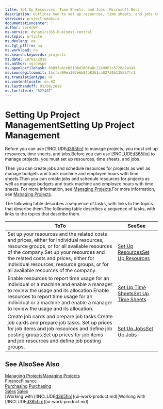 ```yaml
---
title: Set Up Resources, Time Sheets, and Jobs| Microsoft Docs
description: Outlines how to set up resources, time sheets, and jobs to manage projects.
services: project-madeira
documentationcenter: ''
author: SorenGP
ms.service: dynamics365-business-central
ms.topic: article
ms.devlang: na
ms.tgt_pltfrm: na
ms.workload: na
ms.search.keywords: projects
ms.date: 10/01/2018
ms.author: sgroespe
ms.openlocfilehash: 6089fa6ceb5198d280fa0c2240967c5728a2a3a9
ms.sourcegitcommit: 1bcfaa99ea302e6b84b8361ca02730b135557fc1
ms.translationtype: HT
ms.contentlocale: en-NZ
ms.lasthandoff: 03/08/2019
ms.locfileid: "822407"
---
```

# <a name="setting-up-project-management"></a><span data-ttu-id="1fafd-103">Setting Up Project Management</span><span class="sxs-lookup"><span data-stu-id="1fafd-103">Setting Up Project Management</span></span>
<span data-ttu-id="1fafd-104">Before you can use [!INCLUDE[d365fin](includes/d365fin_md.md)] to manage projects, you must set up resources, time sheets, and jobs.</span><span class="sxs-lookup"><span data-stu-id="1fafd-104">Before you can use [!INCLUDE[d365fin](includes/d365fin_md.md)] to manage projects, you must set up resources, time sheets, and jobs.</span></span>

<span data-ttu-id="1fafd-105">Then you can create jobs and schedule resources for projects as well as manage budgets and track machine and employee hours with time sheets.</span><span class="sxs-lookup"><span data-stu-id="1fafd-105">Then you can create jobs and schedule resources for projects as well as manage budgets and track machine and employee hours with time sheets.</span></span> <span data-ttu-id="1fafd-106">For more information, see [Managing Projects](projects-manage-projects.md).</span><span class="sxs-lookup"><span data-stu-id="1fafd-106">For more information, see [Managing Projects](projects-manage-projects.md).</span></span>  

<span data-ttu-id="1fafd-107">The following table describes a sequence of tasks, with links to the topics that describe them.</span><span class="sxs-lookup"><span data-stu-id="1fafd-107">The following table describes a sequence of tasks, with links to the topics that describe them.</span></span>

| <span data-ttu-id="1fafd-108">To</span><span class="sxs-lookup"><span data-stu-id="1fafd-108">To</span></span> | <span data-ttu-id="1fafd-109">See</span><span class="sxs-lookup"><span data-stu-id="1fafd-109">See</span></span> |
| --- | --- |
| <span data-ttu-id="1fafd-110">Set up your resources and the related costs and prices, either for individual resources, resource groups, or for all available resources of the company.</span><span class="sxs-lookup"><span data-stu-id="1fafd-110">Set up your resources and the related costs and prices, either for individual resources, resource groups, or for all available resources of the company.</span></span> |[<span data-ttu-id="1fafd-111">Set Up Resources</span><span class="sxs-lookup"><span data-stu-id="1fafd-111">Set Up Resources</span></span>](projects-how-setup-resources.md) |
| <span data-ttu-id="1fafd-112">Enable resources to report time usage for an individual or a machine and enable a manager to review the usage and its allocation.</span><span class="sxs-lookup"><span data-stu-id="1fafd-112">Enable resources to report time usage for an individual or a machine and enable a manager to review the usage and its allocation.</span></span> |[<span data-ttu-id="1fafd-113">Set Up Time Sheets</span><span class="sxs-lookup"><span data-stu-id="1fafd-113">Set Up Time Sheets</span></span>](projects-how-setup-time-sheets.md) |
| <span data-ttu-id="1fafd-114">Create job cards and prepare job tasks.</span><span class="sxs-lookup"><span data-stu-id="1fafd-114">Create job cards and prepare job tasks.</span></span> <span data-ttu-id="1fafd-115">Set up prices for job items and job resources and define job posting groups.</span><span class="sxs-lookup"><span data-stu-id="1fafd-115">Set up prices for job items and job resources and define job posting groups.</span></span> |[<span data-ttu-id="1fafd-116">Set Up Jobs</span><span class="sxs-lookup"><span data-stu-id="1fafd-116">Set Up Jobs</span></span>](projects-how-setup-jobs.md) |

## <a name="see-also"></a><span data-ttu-id="1fafd-117">See Also</span><span class="sxs-lookup"><span data-stu-id="1fafd-117">See Also</span></span>
[<span data-ttu-id="1fafd-118">Managing Projects</span><span class="sxs-lookup"><span data-stu-id="1fafd-118">Managing Projects</span></span>](projects-manage-projects.md)  
[<span data-ttu-id="1fafd-119">Finance</span><span class="sxs-lookup"><span data-stu-id="1fafd-119">Finance</span></span>](finance.md)  
<span data-ttu-id="1fafd-120">[Purchasing](purchasing-manage-purchasing.md)       </span><span class="sxs-lookup"><span data-stu-id="1fafd-120">[Purchasing](purchasing-manage-purchasing.md)       </span></span>  
<span data-ttu-id="1fafd-121">[Sales](sales-manage-sales.md)   </span><span class="sxs-lookup"><span data-stu-id="1fafd-121">[Sales](sales-manage-sales.md)   </span></span>  
<span data-ttu-id="1fafd-122">[Working with [!INCLUDE[d365fin](includes/d365fin_md.md)]](ui-work-product.md)</span><span class="sxs-lookup"><span data-stu-id="1fafd-122">[Working with [!INCLUDE[d365fin](includes/d365fin_md.md)]](ui-work-product.md)</span></span>  

